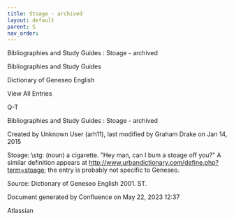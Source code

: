 ```yaml
---
title: Stoage - archived
layout: default
parent: S
nav_order:
---
```


Bibliographies and Study Guides : Stoage - archived

Bibliographies and Study Guides

Dictionary of Geneseo English

View All Entries

Q-T

Bibliographies and Study Guides : Stoage - archived

Created by  Unknown User (arh11), last modified by  Graham Drake on Jan 14, 2015

Stoage: \stg\: (noun) a cigarette. &quot;Hey man, can I bum a stoage off you?&quot;  A similar definition appears at http://www.urbandictionary.com/define.php?term=stoage; the entry is probably not specific to Geneseo.

Source: Dictionary of Geneseo English 2001. ST.

Document generated by Confluence on May 22, 2023 12:37

Atlassian
